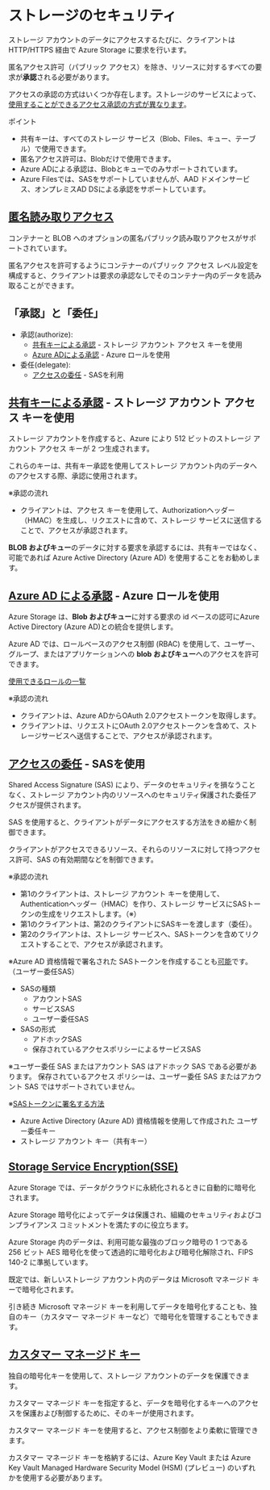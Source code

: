 # ストレージのセキュリティ


ストレージ アカウントのデータにアクセスするたびに、クライアントは HTTP/HTTPS 経由で Azure Storage に要求を行います。 

匿名アクセス許可（パブリック アクセス）を除き、リソースに対するすべての要求が**承認**される必要があります。

アクセスの承認の方式はいくつか存在します。ストレージのサービスによって、[使用することができるアクセス承認の方式が異なります](https://docs.microsoft.com/ja-jp/azure/storage/common/storage-auth)。

ポイント
- 共有キーは、すべてのストレージ サービス（Blob、Files、キュー、テーブル）で使用できます。
- 匿名アクセス許可は、Blobだけで使用できます。
- Azure ADによる承認は、Blobとキューでのみサポートされています。
- Azure Filesでは、SASをサポートしていませんが、AAD ドメインサービス、オンプレミスAD DSによる承認をサポートしています。

## [匿名読み取りアクセス](https://docs.microsoft.com/ja-jp/azure/storage/blobs/anonymous-read-access-configure?tabs=portal)

コンテナーと BLOB へのオプションの匿名パブリック読み取りアクセスがサポートされています。

匿名アクセスを許可するようにコンテナーのパブリック アクセス レベル設定を構成すると、クライアントは要求の承認なしでそのコンテナー内のデータを読み取ることができます。

## 「承認」と「委任」

- 承認(authorize): 
  - [共有キーによる承認](https://docs.microsoft.com/ja-jp/rest/api/storageservices/authorize-with-shared-key) - ストレージ アカウント アクセス キーを使用
  - [Azure ADによる承認](https://docs.microsoft.com/ja-jp/rest/api/storageservices/authorize-with-azure-active-directory) - Azure ロールを使用
- 委任(delegate): 
  - [アクセスの委任](https://docs.microsoft.com/ja-jp/rest/api/storageservices/delegate-access-with-shared-access-signature) - SASを利用


## [共有キーによる承認](https://docs.microsoft.com/ja-jp/rest/api/storageservices/authorize-with-shared-key) - ストレージ アカウント アクセス キーを使用

ストレージ アカウントを作成すると、Azure により 512 ビットのストレージ アカウント アクセス キーが 2 つ生成されます。 

これらのキーは、共有キー承認を使用してストレージ アカウント内のデータへのアクセスする際、承認に使用されます。

※承認の流れ
- クライアントは、アクセス キーを使用して、Authorizationヘッダー（HMAC）を生成し、リクエストに含めて、ストレージ サービスに送信することで、アクセスが承認されます。

**BLOB およびキュー**のデータに対する要求を承認するには、共有キーではなく、可能であれば Azure Active Directory (Azure AD) を使用することをお勧めします。 

## [Azure AD による承認](https://docs.microsoft.com/ja-jp/rest/api/storageservices/authorize-with-azure-active-directory) - Azure ロールを使用

Azure Storage は、**Blob およびキュー**に対する要求の id ベースの認可にAzure Active Directory (Azure AD)との統合を提供します。

Azure AD では、ロールベースのアクセス制御 (RBAC) を使用して、ユーザー、グループ、またはアプリケーションへの **blob およびキュー**へのアクセスを許可できます。 

[使用できるロールの一覧](https://docs.microsoft.com/ja-jp/azure/storage/common/storage-auth-aad?toc=/azure/storage/blobs/toc.json#azure-built-in-roles-for-blobs-and-queues)

※承認の流れ
- クライアントは、Azure ADからOAuth 2.0アクセストークンを取得します。
- クライアントは、リクエストにOAuth 2.0アクセストークンを含めて、ストレージサービスへ送信することで、アクセスが承認されます。

## [アクセスの委任](https://docs.microsoft.com/ja-jp/azure/storage/common/storage-sas-overview) - SASを使用

Shared Access Signature (SAS) により、データのセキュリティを損なうことなく、ストレージ アカウント内のリソースへのセキュリティ保護された委任アクセスが提供されます。

SAS を使用すると、クライアントがデータにアクセスする方法をきめ細かく制御できます。 

クライアントがアクセスできるリソース、それらのリソースに対して持つアクセス許可、SAS の有効期間などを制御できます。

※承認の流れ
- 第1のクライアントは、ストレージ アカウント キーを使用して、Authenticationヘッダー（HMAC）を作り、ストレージ サービスにSASトークンの生成をリクエストします。（※）
- 第1のクライアントは、第2のクライアントにSASキーを渡します（委任）。
- 第2のクライアントは、ストレージ サービスへ、SASトークンを含めてリクエストすることで、アクセスが承認されます。

※Azure AD 資格情報で署名された SASトークンを作成することも[可能](https://docs.microsoft.com/ja-jp/azure/storage/common/storage-sas-overview)です。（ユーザー委任SAS）

- SASの種類
  - アカウントSAS
  - サービスSAS
  - ユーザー委任SAS
- SASの形式
  - アドホックSAS
  - 保存されているアクセスポリシーによるサービスSAS

※ユーザー委任 SAS またはアカウント SAS はアドホック SAS である必要があります。 保存されているアクセス ポリシーは、ユーザー委任 SAS またはアカウント SAS ではサポートされていません。

※[SASトークンに署名する方法](https://docs.microsoft.com/ja-jp/azure/storage/common/storage-sas-overview#sas-signature-and-authorization)
- Azure Active Directory (Azure AD) 資格情報を使用して作成された ユーザー委任キー
- ストレージ アカウント キー（共有キー）

## [Storage Service Encryption(SSE)](https://docs.microsoft.com/ja-jp/azure/storage/common/storage-service-encryption)

Azure Storage では、データがクラウドに永続化されるときに自動的に暗号化されます。

Azure Storage 暗号化によってデータは保護され、組織のセキュリティおよびコンプライアンス コミットメントを満たすのに役立ちます。

Azure Storage 内のデータは、利用可能な最強のブロック暗号の 1 つである 256 ビット AES 暗号化を使って透過的に暗号化および暗号化解除され、FIPS 140-2 に準拠しています。

既定では、新しいストレージ アカウント内のデータは Microsoft マネージド キーで暗号化されます。 

引き続き Microsoft マネージド キーを利用してデータを暗号化することも、独自のキー（カスタマー マネージド キーなど）で暗号化を管理することもできます。

## [カスタマー マネージド キー](https://docs.microsoft.com/ja-jp/azure/storage/common/customer-managed-keys-overview)

独自の暗号化キーを使用して、ストレージ アカウントのデータを保護できます。

カスタマー マネージド キーを指定すると、データを暗号化するキーへのアクセスを保護および制御するために、そのキーが使用されます。 

カスタマー マネージド キーを使用すると、アクセス制御をより柔軟に管理できます。

カスタマー マネージド キーを格納するには、Azure Key Vault または Azure Key Vault Managed Hardware Security Model (HSM) (プレビュー) のいずれかを使用する必要があります。
